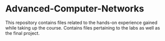 # Advanced-Computer-Networks
This repository contains files related to the hands-on experience gained while taking up the course. Contains files pertaining to the labs as well as the final project.
